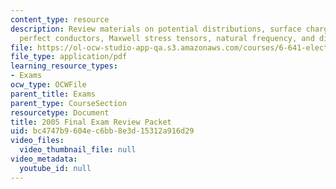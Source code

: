 ```yaml
---
content_type: resource
description: Review materials on potential distributions, surface charge densities,
  perfect conductors, Maxwell stress tensors, natural frequency, and displacement.
file: https://ol-ocw-studio-app-qa.s3.amazonaws.com/courses/6-641-electromagnetic-fields-forces-and-motion-spring-2005/bc4747b9604ec6bb8e3d15312a916d29_finalsoln_s04.pdf
file_type: application/pdf
learning_resource_types:
- Exams
ocw_type: OCWFile
parent_title: Exams
parent_type: CourseSection
resourcetype: Document
title: 2005 Final Exam Review Packet
uid: bc4747b9-604e-c6bb-8e3d-15312a916d29
video_files:
  video_thumbnail_file: null
video_metadata:
  youtube_id: null
---
```

